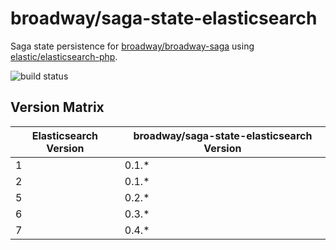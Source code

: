# broadway/saga-state-elasticsearch

Saga state persistence for [broadway/broadway-saga](https://github.com/broadway/broadway-saga) using [elastic/elasticsearch-php](https://github.com/elastic/elasticsearch-php).

![build status](https://github.com/broadway/saga-state-elasticsearch/actions/workflows/ci.yml/badge.svg)

## Version Matrix

| Elasticsearch Version | broadway/saga-state-elasticsearch Version|
| --------------------- | ---------------------------------------- |
| 1                     | 0.1.*                                    |
| 2                     | 0.1.*                                    |
| 5                     | 0.2.*                                    |
| 6                     | 0.3.*                                    |
| 7                     | 0.4.*                                    |
